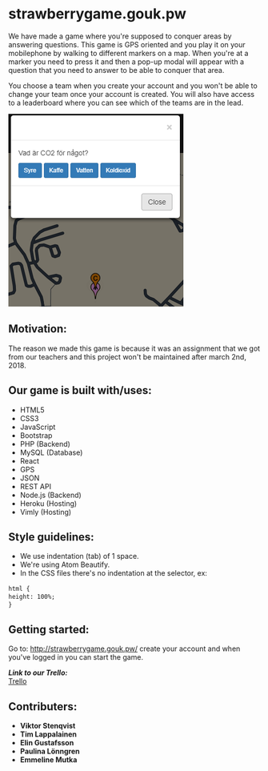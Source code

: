 # strawberrygame.gouk.pw
We have made a game where you're supposed to conquer areas by answering questions. 
This game is GPS oriented and you play it on your mobilephone by walking to different markers on a map. When you're at a marker you need to press it and then a pop-up modal will appear with a question that you need to answer to be able to conquer that area. 

You choose a team when you create your account and you won't be able to change your team once your account is created.
You will also have access to a leaderboard where you can see which of the teams are in the lead.

![picture](img/Question-modal.png)

## Motivation:
The reason we made this game is because it was an assignment that we got from our teachers and this project won't be maintained after march 2nd, 2018.

## Our game is built with/uses: 
- HTML5 
- CSS3 
- JavaScript 
- Bootstrap 
- PHP (Backend)
- MySQL (Database)
- React 
- GPS 
- JSON 
- REST API
- Node.js (Backend)
- Heroku (Hosting)
- Vimly (Hosting)

## Style guidelines:
- We use indentation (tab) of 1 space.
- We're using Atom Beautify.
- In the CSS files there's no indentation at the selector, ex:
```
html {
height: 100%;
}
```

## Getting started:
Go to: http://strawberrygame.gouk.pw/ create your account and when you've logged in you can start the game.

**_Link to our Trello:_**
<br>[Trello](https://trello.com/b/dwdiaIEn/strawberry)

## Contributers:
- **Viktor Stenqvist**
- **Tim Lappalainen**
- **Elin Gustafsson**
- **Paulina Lönngren**
- **Emmeline Mutka**
